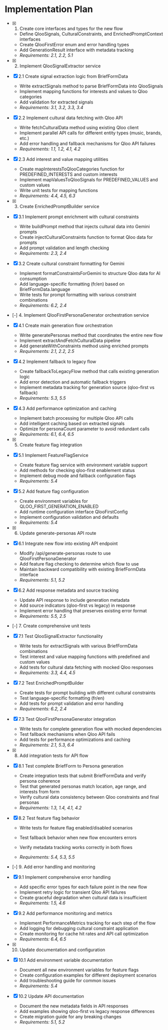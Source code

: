 # Implementation Plan

- [x] 1. Create core interfaces and types for the new flow








  - Define QlooSignals, CulturalConstraints, and EnrichedPromptContext interfaces
  - Create QlooFirstError enum and error handling types
  - Add GenerationResult interface with metadata tracking
  - _Requirements: 2.1, 2.2, 5.1_

- [x] 2. Implement QlooSignalExtractor service






- [x] 2.1 Create signal extraction logic from BriefFormData


  - Write extractSignals method to parse BriefFormData into QlooSignals
  - Implement mapping functions for interests and values to Qloo categories
  - Add validation for extracted signals
  - _Requirements: 3.1, 3.2, 3.3, 3.4_

- [x] 2.2 Implement cultural data fetching with Qloo API







  - Write fetchCulturalData method using existing Qloo client
  - Implement parallel API calls for different entity types (music, brands, etc.)
  - Add error handling and fallback mechanisms for Qloo API failures
  - _Requirements: 1.1, 1.2, 4.1, 4.2_

- [x] 2.3 Add interest and value mapping utilities



















  - Create mapInterestsToQlooCategories function for PREDEFINED_INTERESTS and custom interests
  - Implement mapValuesToQlooSignals for PREDEFINED_VALUES and custom values
  - Write unit tests for mapping functions
  - _Requirements: 4.4, 4.5, 6.3_

- [x] 3. Create EnrichedPromptBuilder service







- [x] 3.1 Implement prompt enrichment with cultural constraints


  - Write buildPrompt method that injects cultural data into Gemini prompts
  - Create injectCulturalConstraints function to format Qloo data for prompts
  - Add prompt validation and length checking
  - _Requirements: 2.3, 2.4_



- [x] 3.2 Create cultural constraint formatting for Gemini










  - Implement formatConstraintsForGemini to structure Qloo data for AI consumption
  - Add language-specific formatting (fr/en) based on BriefFormData.language
  - Write tests for prompt formatting with various constraint combinations
  - _Requirements: 6.2, 2.4_


- [-] 4. Implement QlooFirstPersonaGenerator orchestration service



- [x] 4.1 Create main generation flow orchestration


  - Write generatePersonas method that coordinates the entire new flow
  - Implement extractAndFetchCulturalData pipeline
  - Add generateWithConstraints method using enriched prompts
  - _Requirements: 2.1, 2.2, 2.5_

- [x] 4.2 Implement fallback to legacy flow

  - Create fallbackToLegacyFlow method that calls existing generation logic
  - Add error detection and automatic fallback triggers
  - Implement metadata tracking for generation source (qloo-first vs fallback)
  - _Requirements: 5.3, 5.5_

- [x] 4.3 Add performance optimization and caching

























  - Implement batch processing for multiple Qloo API calls
  - Add intelligent caching based on extracted signals
  - Optimize for personaCount parameter to avoid redundant calls
  - _Requirements: 6.1, 6.4, 6.5_

- [x] 5. Create feature flag integration





- [x] 5.1 Implement FeatureFlagService







  - Create feature flag service with environment variable support
  - Add methods for checking qloo-first enablement status
  - Implement debug mode and fallback configuration flags
  - _Requirements: 5.4_

- [x] 5.2 Add feature flag configuration


  - Create environment variables for QLOO_FIRST_GENERATION_ENABLED
  - Add runtime configuration interface QlooFirstConfig
  - Implement configuration validation and defaults
  - _Requirements: 5.4_

- [x] 6. Update generate-personas API route







- [x] 6.1 Integrate new flow into existing API endpoint


  - Modify /api/generate-personas route to use QlooFirstPersonaGenerator
  - Add feature flag checking to determine which flow to use
  - Maintain backward compatibility with existing BriefFormData interface
  - _Requirements: 5.1, 5.2_

- [x] 6.2 Add response metadata and source tracking


  - Update API response to include generation metadata
  - Add source indicators (qloo-first vs legacy) in response
  - Implement error handling that preserves existing error format
  - _Requirements: 5.5, 2.5_


- [-] 7. Create comprehensive unit tests





- [x] 7.1 Test QlooSignalExtractor functionality







  - Write tests for extractSignals with various BriefFormData combinations
  - Test interest and value mapping functions with predefined and custom values
  - Add tests for cultural data fetching with mocked Qloo responses
  - _Requirements: 3.3, 4.4, 4.5_

- [x] 7.2 Test EnrichedPromptBuilder





  - Create tests for prompt building with different cultural constraints
  - Test language-specific formatting (fr/en)
  - Add tests for prompt validation and error handling
  - _Requirements: 6.2, 2.4_

- [x] 7.3 Test QlooFirstPersonaGenerator integration




















  - Write tests for complete generation flow with mocked dependencies
  - Test fallback mechanisms when Qloo API fails
  - Add tests for performance optimizations and caching
  - _Requirements: 2.1, 5.3, 6.4_

- [x] 8. Add integration tests for API flow









- [x] 8.1 Test complete BriefForm to Persona generation









  - Create integration tests that submit BriefFormData and verify persona coherence
  - Test that generated personas match location, age range, and interests from form
  - Verify cultural data consistency between Qloo constraints and final personas
  - _Requirements: 1.3, 1.4, 4.1, 4.2_

- [x] 8.2 Test feature flag behavior












  - Write tests for feature flag enabled/disabled scenarios
  - Test fallback behavior when new flow encounters errors
  - Verify metadata tracking works correctly in both flows


  - _Requirements: 5.4, 5.3, 5.5_

- [-] 9. Add error handling and monitoring





- [x] 9.1 Implement comprehensive error handling







  - Add specific error types for each failure point in the new flow
  - Implement retry logic for transient Qloo API failures
  - Create graceful degradation when cultural data is insufficient
  - _Requirements: 1.5, 4.6_

- [x] 9.2 Add performance monitoring and metrics













  - Implement PerformanceMetrics tracking for each step of the flow
  - Add logging for debugging cultural constraint application
  - Create monitoring for cache hit rates and API call optimization
  - _Requirements: 6.4, 6.5_

- [x] 10. Update documentation and configuration





- [x] 10.1 Add environment variable documentation


  - Document all new environment variables for feature flags
  - Create configuration examples for different deployment scenarios
  - Add troubleshooting guide for common issues
  - _Requirements: 5.4_

- [x] 10.2 Update API documentation


  - Document the new metadata fields in API responses
  - Add examples showing qloo-first vs legacy response differences
  - Create migration guide for any breaking changes
  - _Requirements: 5.1, 5.2_